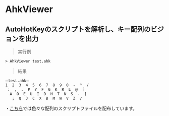 # AhkViewer
## AutoHotKeyのスクリプトを解析し、キー配列のビジョンを出力

>実行例

    > AhkViewer test.ahk

>結果

    ➖test.ahk➖
    1  2  3  4  5  6  7  8  9  0  -  ^  /
     :  ,  .  P  Y  F  G  K  R  L  @  [
      A  O  E  U  I  D  H  T  N  S  -  ]
       ;  Q  J  C  X  B  M  W  V  Z  /

・[こちら](https://github.com/yudai-uehara/Key-Layouts)では色々な配列のスクリプトファイルを配布しています。
